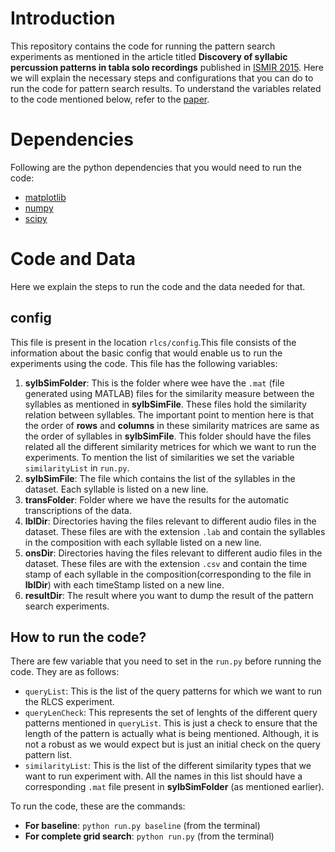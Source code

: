 # Introduction
This repository contains the code for running the pattern search experiments as mentioned in the article titled **Discovery of syllabic percussion patterns in tabla solo recordings** published in [ISMIR 2015](http://ismir2015.uma.es/program_and_papers_ismir2015.html). Here we will explain the necessary steps and configurations that you can do to run the code for pattern search results. To understand the variables related to the code mentioned below, refer to the [paper](http://repositori.upf.edu/handle/10230/25697?show=full).

# Dependencies
Following are the python dependencies that you would need to run the code:
  * [matplotlib](http://matplotlib.org/)
  * [numpy](http://www.numpy.org/)
  * [scipy](https://www.scipy.org/)
  
# Code and Data
Here we explain the steps to run the code and the data needed for that.
## config
This file is present in the location `rlcs/config`.This file consists of the information about the basic config that would enable us to run the experiments using the code. This file has the following variables:
  1. **sylbSimFolder**: This is the folder where wee have the `.mat` (file generated using MATLAB) files for the similarity measure between the syllables as mentioned in **sylbSimFile**. These files hold the similarity relation between syllables. The important point to mention here is that the order of **rows** and **columns** in these similarity matrices are same as the order of syllables in **sylbSimFile**. This folder should have the files related all the different similarity metrices for which we want to run the experiments. To mention the list of similarities we set the variable `similarityList` in `run.py`.
  2. **sylbSimFile**: The file which contains the list of the syllables in the dataset. Each syllable is listed on a new line.
  3. **transFolder**: Folder where we have the results for the automatic transcriptions of the data.
  4. **lblDir**: Directories having the files relevant to different audio files in the dataset. These files are with the extension `.lab` and contain the syllables in the composition with each syllable listed on a new line.
  5. **onsDir**: Directories having the files relevant to different audio files in the dataset. These files are with the extension `.csv` and contain the time stamp of each syllable in the composition(corresponding to the file in **lblDir**) with each timeStamp listed on a new line.
  6. **resultDir**: The result where you want to dump the result of the pattern search experiments.


## How to run the code?
There are few variable that you need to set in the `run.py` before running the code. They are as follows:
  * `queryList`: This is the list of the query patterns for which we want to run the RLCS experiment.
  * `queryLenCheck`: This represents the set of lenghts of the different query patterns mentioned in `queryList`. This is just a check to ensure that the length of the pattern is actually what is being mentioned. Although, it is not a robust as we would expect but is just an initial check on the query pattern list.
  * `similarityList`: This is the list of the different similarity types that we want to run experiment with. All the names in this list should have a corresponding `.mat` file present in **sylbSimFolder** (as mentioned earlier).

To run the code, these are the commands:

  * **For baseline**: `python run.py baseline` (from the terminal) 
  * **For complete grid search**: `python run.py` (from the terminal)


